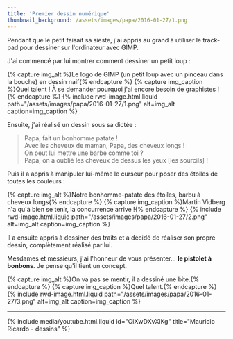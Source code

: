 ```yaml
---
title: 'Premier dessin numérique'
thumbnail_background: /assets/images/papa/2016-01-27/1.png
---
```


Pendant que le petit faisait sa sieste, j'ai appris au grand à utiliser le
<span lang="en">trackpad</span> pour dessiner sur l'ordinateur avec GIMP.

J'ai commencé par lui montrer comment dessiner un petit loup :

{% capture img_alt %}Le logo de GIMP (un petit loup avec un pinceau dans la
bouche) en dessin naif{% endcapture %} {% capture img_caption %}Quel talent ! À
se demander pourquoi j'ai encore besoin de graphistes !{% endcapture %}
{% include rwd-image.html.liquid
path="/assets/images/papa/2016-01-27/1.png"
alt=img_alt
caption=img_caption
%}

Ensuite, j'ai réalisé un dessin sous sa dictée :

> Papa, fait un bonhomme patate !  
> Avec les cheveux de maman, Papa, des cheveux longs !  
> On peut lui mettre une barbe comme toi ?  
> Papa, on a oublié les cheveux de dessus les yeux [les sourcils] !

Puis il a appris à manipuler lui-même le curseur pour poser des étoiles de
toutes les couleurs :

{% capture img_alt %}Notre bonhomme-patate des étoiles, barbu à cheveux
longs{% endcapture %} {% capture img_caption %}Martin Vidberg n'a qu'à bien se
tenir, la concurrence arrive !{% endcapture %} {% include rwd-image.html.liquid
path="/assets/images/papa/2016-01-27/2.png"
alt=img_alt
caption=img_caption
%}

Il a ensuite appris à dessiner des traits et a décidé de réaliser son propre
dessin, complètement réalisé par lui.

Mesdames et messieurs, j'ai l'honneur de vous présenter… **le pistolet à
bonbons**. Je pense qu'il tient un concept.

{% capture img_alt %}On va pas se mentir, il a dessiné une bite.{% endcapture %}
{% capture img_caption %}Quel talent.{% endcapture %}
{% include rwd-image.html.liquid
path="/assets/images/papa/2016-01-27/3.png"
alt=img_alt
caption=img_caption
%}

---

{% include media/youtube.html.liquid id="OiXwDXvXiKg" title="Mauricio Ricardo - dessins" %}
